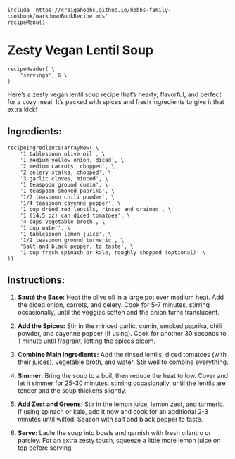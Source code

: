~~~ markdown-script
include 'https://craigahobbs.github.io/hobbs-family-cookbook/markdownBookRecipe.mds'
recipeMenu()
~~~

# Zesty Vegan Lentil Soup

~~~ markdown-script
recipeHeader( \
    'servings', 6 \
)
~~~

Here’s a zesty vegan lentil soup recipe that’s hearty, flavorful, and perfect for a cozy meal. It’s
packed with spices and fresh ingredients to give it that extra kick!

## Ingredients:

~~~ markdown-script
recipeIngredients(arrayNew( \
    '1 tablespoon olive oil', \
    '1 medium yellow onion, diced', \
    '2 medium carrots, chopped', \
    '2 celery stalks, chopped', \
    '3 garlic cloves, minced', \
    '1 teaspoon ground cumin', \
    '1 teaspoon smoked paprika', \
    '1/2 teaspoon chili powder', \
    '1/4 teaspoon cayenne pepper', \
    '1 cup dried red lentils, rinsed and drained', \
    '1 (14.5 oz) can diced tomatoes', \
    '4 cups vegetable broth', \
    '1 cup water', \
    '1 tablespoon lemon juice', \
    '1/2 teaspoon ground turmeric', \
    'Salt and black pepper, to taste', \
    '1 cup fresh spinach or kale, roughly chopped (optional)' \
))
~~~

## Instructions:

1. **Sauté the Base:** Heat the olive oil in a large pot over medium heat. Add the diced onion,
   carrots, and celery. Cook for 5-7 minutes, stirring occasionally, until the veggies soften and
   the onion turns translucent.

2. **Add the Spices:** Stir in the minced garlic, cumin, smoked paprika, chili powder, and cayenne
   pepper (if using). Cook for another 30 seconds to 1 minute until fragrant, letting the spices
   bloom.

3. **Combine Main Ingredients:** Add the rinsed lentils, diced tomatoes (with their juices),
   vegetable broth, and water. Stir well to combine everything.

4. **Simmer:** Bring the soup to a boil, then reduce the heat to low. Cover and let it simmer for
   25-30 minutes, stirring occasionally, until the lentils are tender and the soup thickens slightly.

5. **Add Zest and Greens:** Stir in the lemon juice, lemon zest, and turmeric. If using spinach or
   kale, add it now and cook for an additional 2-3 minutes until wilted. Season with salt and black
   pepper to taste.

6. **Serve:** Ladle the soup into bowls and garnish with fresh cilantro or parsley. For an extra
   zesty touch, squeeze a little more lemon juice on top before serving.
